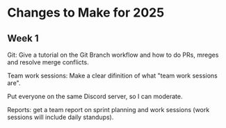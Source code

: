 # Changes to Make for 2025

## Week 1

Git: Give a tutorial on the Git Branch workflow and how to do PRs, mreges and resolve merge conflicts.

Team work sessions: Make a clear difinition of what "team work sessions are". 

Put everyone on the same Discord server, so I can moderate.

Reports: get a team report on sprint planning and work sessions (work sessions will include daily standups).



